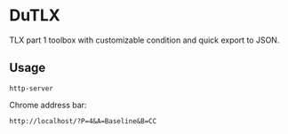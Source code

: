 # DuTLX

TLX part 1 toolbox with customizable condition and quick export to JSON.

## Usage

```
http-server
```

Chrome address bar:

```
http://localhost/?P=4&A=Baseline&B=CC
```
